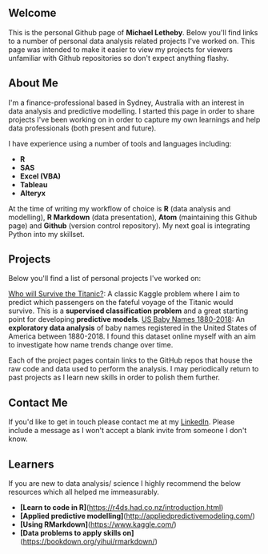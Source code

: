 ## Welcome

This is the personal Github page of **Michael Letheby**. Below you'll find links to a number of personal data analysis related projects I've worked on. This page was intended to make it easier to view my projects for viewers unfamiliar with Github repositories so don't expect anything flashy.

## About Me

I'm a finance-professional based in Sydney, Australia with an interest in data analysis and predictive modelling. I started this page in order to share projects I've been working on in order to capture my own learnings and help data professionals (both present and future).

I have experience using a number of tools and languages including:

* **R**
* **SAS**
* **Excel (VBA)**
* **Tableau**
* **Alteryx**

At the time of writing my workflow of choice is **R** (data analysis and modelling), **R Markdown** (data presentation), **Atom** (maintaining this Github page) and **Github** (version control repository). My next goal is integrating Python into my skillset.

## Projects

Below you'll find a list of personal projects I've worked on:

[Who will Survive the Titanic?](/docs/Titanic_Machine_Learning_v3.html): A classic Kaggle problem where I aim to predict which passengers on the fateful voyage of the Titanic would survive. This is a **supervised classification problem** and a great starting point for developing **predictive models**.
[US Baby Names 1880-2018](/docs/Titanic_Machine_Learning_v3.html): An **exploratory data analysis** of baby names registered in the United States of America between 1880-2018. I found this dataset online myself with an aim to investigate how name trends change over time.

Each of the project pages contain links to the GitHub repos that house the raw code and data used to perform the analysis. I may periodically return to past projects as I learn new skills in order to polish them further.

## Contact Me

If you'd like to get in touch please contact me at my [LinkedIn](https://www.linkedin.com/in/letheby/). Please include a message as I won't accept a blank invite from someone I don't know.

## Learners

If you are new to data analysis/ science I highly recommend the below resources which all helped me immeasurably.

* **[Learn to code in R]**(https://r4ds.had.co.nz/introduction.html)
* **[Applied predictive modelling]**(http://appliedpredictivemodeling.com/)
* **[Using RMarkdown]**(https://www.kaggle.com/)
* **[Data problems to apply skills on]**(https://bookdown.org/yihui/rmarkdown/)
